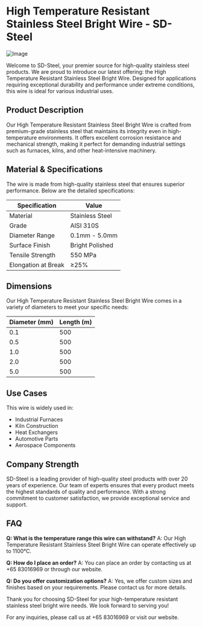 # High Temperature Resistant Stainless Steel Bright Wire - SD-Steel

![Image](https://github.com/user-attachments/assets/2567258e-e124-4816-932d-1809bd27ef0b)

Welcome to SD-Steel, your premier source for high-quality stainless steel products. We are proud to introduce our latest offering: the High Temperature Resistant Stainless Steel Bright Wire. Designed for applications requiring exceptional durability and performance under extreme conditions, this wire is ideal for various industrial uses.

## Product Description
Our High Temperature Resistant Stainless Steel Bright Wire is crafted from premium-grade stainless steel that maintains its integrity even in high-temperature environments. It offers excellent corrosion resistance and mechanical strength, making it perfect for demanding industrial settings such as furnaces, kilns, and other heat-intensive machinery.

## Material & Specifications
The wire is made from high-quality stainless steel that ensures superior performance. Below are the detailed specifications:

| Specification         | Value               |
|-----------------------|---------------------|
| Material              | Stainless Steel     |
| Grade                 | AISI 310S           |
| Diameter Range        | 0.1mm - 5.0mm       |
| Surface Finish        | Bright Polished     |
| Tensile Strength      | 550 MPa            |
| Elongation at Break   | ≥25%                |

## Dimensions
Our High Temperature Resistant Stainless Steel Bright Wire comes in a variety of diameters to meet your specific needs:

| Diameter (mm) | Length (m) |
|---------------|------------|
| 0.1           | 500        |
| 0.5           | 500        |
| 1.0           | 500        |
| 2.0           | 500        |
| 5.0           | 500        |

## Use Cases
This wire is widely used in:
- Industrial Furnaces
- Kiln Construction
- Heat Exchangers
- Automotive Parts
- Aerospace Components

## Company Strength
SD-Steel is a leading provider of high-quality steel products with over 20 years of experience. Our team of experts ensures that every product meets the highest standards of quality and performance. With a strong commitment to customer satisfaction, we provide exceptional service and support.

## FAQ
**Q: What is the temperature range this wire can withstand?**
A: Our High Temperature Resistant Stainless Steel Bright Wire can operate effectively up to 1100°C.

**Q: How do I place an order?**
A: You can place an order by contacting us at +65 83016969 or through our website.

**Q: Do you offer customization options?**
A: Yes, we offer custom sizes and finishes based on your requirements. Please contact us for more details.

Thank you for choosing SD-Steel for your high-temperature resistant stainless steel bright wire needs. We look forward to serving you!

For any inquiries, please call us at +65 83016969 or visit our website.